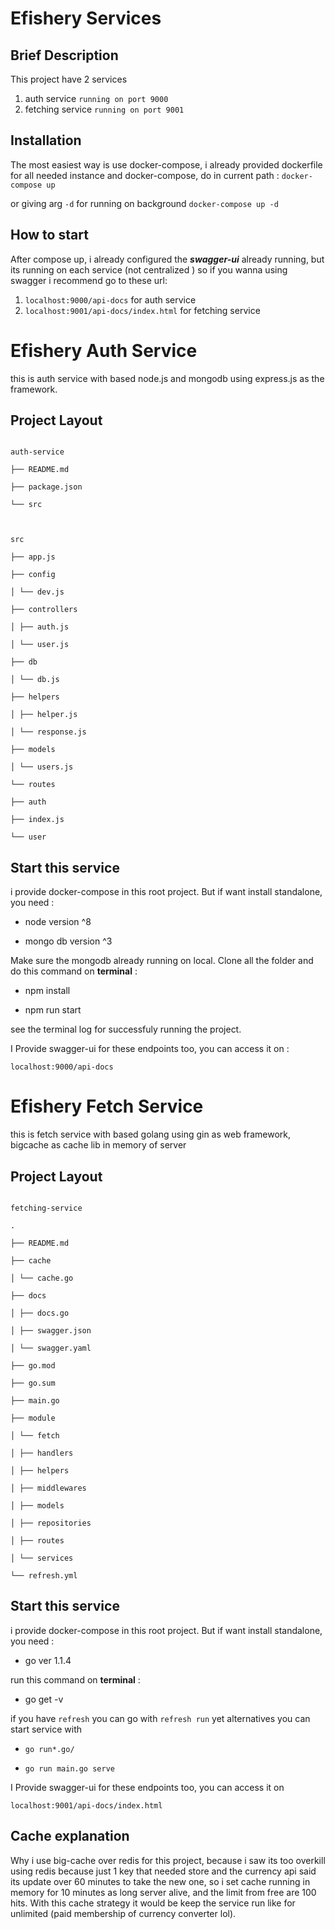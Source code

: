   # Efishery  Services
  ## Brief Description
  This project have 2 services 
  1. auth service `running on port 9000`
  2. fetching service `running on port 9001`
  
  ## Installation
  The most easiest way is use docker-compose, i already provided dockerfile for all needed instance and docker-compose, do in current path :
  `docker-compose up`
  
or giving arg `-d` for running on background
`docker-compose up -d`

## How to start
After compose up, i already configured the ***swagger-ui*** already running, but its running on each service (not centralized )
so if you wanna using swagger i recommend go to these url:
1. `localhost:9000/api-docs` for auth service
2. `localhost:9001/api-docs/index.html` for fetching service


# Efishery Auth Service

 
this is auth service with based node.js and mongodb using express.js as the framework.

## Project Layout

```

auth-service

├── README.md

├── package.json

└── src

  

src

├── app.js

├── config

│ └── dev.js

├── controllers

│ ├── auth.js

│ └── user.js

├── db

│ └── db.js

├── helpers

│ ├── helper.js

│ └── response.js

├── models

│ └── users.js

└── routes

├── auth

├── index.js

└── user

```

  

## Start this service

i provide docker-compose in this root project. But if want install standalone, you need :

- node version ^8

- mongo db version ^3

  

Make sure the mongodb already running on local. Clone all the folder and do this command on **terminal** :

- npm install

- npm run start

  

see the terminal log for successfuly running the project.

  

I Provide swagger-ui for these endpoints too, you can access it on :

`localhost:9000/api-docs`

  

# Efishery Fetch Service

  

this is fetch service with based golang using gin as web framework, bigcache as cache lib in memory of server

  

## Project Layout

```

fetching-service

.

├── README.md

├── cache

│ └── cache.go

├── docs

│ ├── docs.go

│ ├── swagger.json

│ └── swagger.yaml

├── go.mod

├── go.sum

├── main.go

├── module

│ └── fetch

│ ├── handlers

│ ├── helpers

│ ├── middlewares

│ ├── models

│ ├── repositories

│ ├── routes

│ └── services

└── refresh.yml

```

  

## Start this service

i provide docker-compose in this root project. But if want install standalone, you need :

- go ver 1.1.4

  

run this command on **terminal** :

- go get -v

  

if you have `refresh` you can go with `refresh run` yet alternatives you can start service with

-  `go run*.go/`

-  `go run main.go serve`

  

I Provide swagger-ui for these endpoints too, you can access it on

`localhost:9001/api-docs/index.html`

## Cache explanation
Why i use big-cache over redis for this project, because i saw its too overkill using redis because just 1 key that needed store and the currency api said its update over 60 minutes to take the new one, so i set cache running in memory for 10 minutes as long server alive, and the limit from free are 100 hits. With this cache strategy it would be keep the service run like for unlimited (paid membership of currency converter lol).
